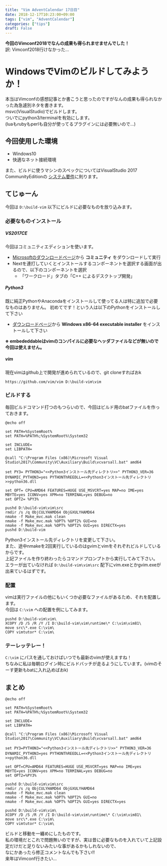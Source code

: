 ```yaml
---
title: "Vim AdventCalendar 17日目"
date: 2018-12-17T10:23:00+09:00
tags: ["vim", "AdventCalendar"]
categories: ["tips"]
draft: False
---
```

**今回のVimconf2018でなんの成果も得られませませんでした！**  
訳: Vimconf2018行けなかった…

# WindowsでVimのビルドしてみようか！
本当はVimconfの感想記事とか書こうと思ったのですがなんの成果も得られなかった為急遽別ネタを書きます。  
msvc(VisualStudio)でビルドします。  
ついでにpython3/terminalを有効にします。  
(luaもrubyもperlも自分が使ってるプラグインには必要無いので…)

## 今回使用した環境
* Windows10
* 快適なネット接続環境

また、ビルドに使うマシンのスペックについてはVisualStudio 2017 CommunityEditionの [システム要件](https://docs.microsoft.com/ja-jp/visualstudio/productinfo/vs2017-system-requirements-vs)に則ります。  

## てじゅーん
今回は `D:\build-vim` 以下にビルドに必要なものを放り込みます。

### 必要なものインストール
##### VS2017CE
今回はコミュニティエディションを使います。

* [Microsoftのダウンロードページ](https://visualstudio.microsoft.com/ja/downloads/)から **コミュニティ** をダウンロードして実行
* Nextを連打していくとインストールするコンポーネントを選択する画面が出るので、以下のコンポーネントを選択
  * 「ワークロード」タブの「C++ によるデスクトップ開発」

##### Python3
既に純正PythonやAnacondaをインストールして使ってる人は特に追加で必要なものはありません。
初めてです！という人は以下のPythonをインストールして下さい

* [ダウンロードページ](https://www.python.org/downloads/release/python-366/)から **Windows x86-64 executable installer** をインストールして下さい

**※ embededdableはvimのコンパイルに必要なヘッダファイルなどが無いので今回は使えません。**

##### vim
現在vimはgithub上で開発が進められているので、git cloneすればおk

`https://github.com/vim/vim D:\build-vim\vim`

### ビルドする
毎回ビルドコマンド打つのもつらいので、今回はビルド用のbatファイルを作っておきます。

```dos
@echo off

set PATH=%SystemRoot%
set PATH=%PATH%;%SystemRoot%\System32

set INCLUDE=
set LIBPATH=

@call "C:\Program Files (x86)\Microsoft Visual Studio\2017\Community\VC\Auxiliary\Build\vcvarsall.bat" amd64

set PY3= PYTHON3="<<Python3インストール先ディレクトリ>>" PYTHON3_VER=36 DYNAMIC_PYTHON3=yes PYTHONThREEDLL=<<Python3インストール先ディレクトリ>>python36.dll

set OPT= CPU=AMD64 FEATURES=HUGE USE_MSVCRT=yes MAP=no IME=yes MBYTE=yes ICONV=yes XPM=no TERMINAL=yes DEBUG=no
set OPT2= %PY3%

pushd D:\build-vim\vim\src
rmdir /s /q ObjCULYHAMD64 ObjGXULYHAMD64
nmake -f Make_mvc.mak clean
nmake -f Make_mvc.mak %OPT% %OPT2% GUI=no
nmake -f Make_mvc.mak %OPT% %OPT2% GUI=yes DIRECTX=yes
pushd D:\build-vim
```

Python3インストール先ディレクトリを変更して下さい。  
また、途中nmakeを2回実行しているのはgvimとvimをそれぞれビルドしているからです。  
上記ファイルを作り終わったらコマンドプロンプトから実行してみて下さい。  
エラーが出ていなければ `D:\build-vim\vim\src` 配下にvim.exeとかgvim.exeが出来ているはずです。

### 配置
vimは実行ファイルの他にもいくつか必要なファイルがあるため、それを配置します。  
今回は `C:\vim` への配置を例にしてみます。  

```dos
pushd D:\build-vim\vim\
XCOPY /D /S /R /Y /I D:\build-vim\vim\runtime\* C:\vim\vim81\
move src\*.exe C:\vim\
COPY vimtutor* C:\vim\
```

### テーレッテレー！
`C:\vim` にパスを通しておけばいつでも最新のvimが使えますね！  
ちなみに私は毎朝ログイン時にビルドバッチが走るようにしています。(vimのそーす更新もbatに入れ込めばおk)  

## まとめ

```dos
@echo off

set PATH=%SystemRoot%
set PATH=%PATH%;%SystemRoot%\System32

set INCLUDE=
set LIBPATH=

@call "C:\Program Files (x86)\Microsoft Visual Studio\2017\Community\VC\Auxiliary\Build\vcvarsall.bat" amd64

set PY3=PYTHON3="<<Python3インストール先ディレクトリ>>" PYTHON3_VER=36 DYNAMIC_PYTHON3=yes PYTHONThREEDLL=<<Python3インストール先ディレクトリ>>python36.dll

set OPT=CPU=AMD64 FEATURES=HUGE USE_MSVCRT=yes MAP=no IME=yes MBYTE=yes ICONV=yes XPM=no TERMINAL=yes DEBUG=no
set OPT2=%PY3%

pushd D:\build-vim\vim\src
rmdir /s /q ObjCULYHAMD64 ObjGXULYHAMD64
nmake -f Make_mvc.mak clean
nmake -f Make_mvc.mak %OPT% %OPT2% GUI=no
nmake -f Make_mvc.mak %OPT% %OPT2% GUI=yes DIRECTX=yes

pushd D:\build-vim\vim\
XCOPY /D /S /R /Y /I D:\build-vim\vim\runtime\* C:\vim\vim81\
move src\*.exe C:\vim\
COPY vimtutor* C:\vim\
```

ビルドと移動を一纏めにしたものです。  
私の環境だとこれで問題無いのですが、実は昔に必要なものを入れていて上記設定だけだと足りないみたいな事があるかもしれないので、  
なにかあったら修正コメントなんでも下さい!!  
来年はVimconf行きたい…
